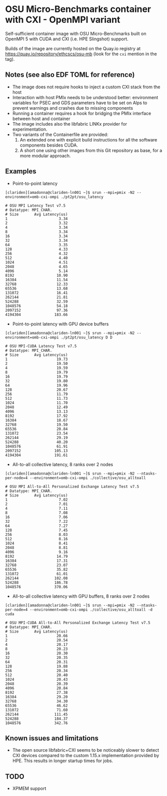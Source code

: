 # OSU Micro-Benchmarks container with CXI - OpenMPI variant

Self-sufficient container image with OSU Micro-Benchmarks built on OpenMPI 5 with CUDA and CXI (i.e. HPE Slingshot) support.

Builds of the image are currently hosted on the Quay.io registry at https://quay.io/repository/ethcscs/osu-mb (look for the `cxi` mention in the tag).

## Notes (see also EDF TOML for reference)
- The image does not require hooks to inject a custom CXI stack from the host
- Interaction with host PMIx needs to be understood better: environment variables for PSEC and GDS parameters have to be set on Alps to prevent warnings and crashes due to missing components
- Running a container requires a hook for bridging the PMIx interface between host and container
- The image includes also the libfabric LINKx provider for experimentation.
- Two variants of the Containerfile are provided:
    1. An extended one with explicit build instructions for all the software components besides CUDA.
    2. A short one using other images from this Git repository as base, for a more modular approach.

## Examples

- Point-to-point latency
```
[clariden][amadonna@clariden-ln001 ~]$ srun --mpi=pmix -N2 --environment=omb-cxi-ompi ./pt2pt/osu_latency

# OSU MPI Latency Test v7.5
# Datatype: MPI_CHAR.
# Size       Avg Latency(us)
1                       3.34
2                       3.32
4                       3.34
8                       3.34
16                      3.34
32                      3.34
64                      3.35
128                     4.33
256                     4.32
512                     4.40
1024                    4.51
2048                    4.65
4096                    5.14
8192                   10.90
16384                  11.54
32768                  12.33
65536                  13.68
131072                 16.41
262144                 21.81
524288                 32.59
1048576                54.18
2097152                97.36
4194304               183.66
```

- Point-to-point latency with GPU device buffers
```
[clariden][amadonna@clariden-ln001 ~]$ srun --mpi=pmix -N2 --environment=omb-cxi-ompi ./pt2pt/osu_latency D D

# OSU MPI-CUDA Latency Test v7.5
# Datatype: MPI_CHAR.
# Size       Avg Latency(us)
1                      19.73
2                      19.50
4                      19.59
8                      19.79
16                     19.79
32                     19.80
64                     19.96
128                    20.67
256                    11.79
512                    11.73
1024                   11.70
2048                   12.49
4096                   13.13
8192                   17.92
16384                  18.67
32768                  19.50
65536                  20.84
131072                 23.54
262144                 29.19
524288                 40.20
1048576                61.91
2097152               105.13
4194304               191.61
```

- All-to-all collective latency, 8 ranks over 2 nodes
```
[clariden][amadonna@clariden-ln001 ~]$ srun --mpi=pmix -N2 --ntasks-per-node=4 --environment=omb-cxi-ompi ./collective/osu_alltoall

# OSU MPI All-to-All Personalized Exchange Latency Test v7.5
# Datatype: MPI_CHAR.
# Size       Avg Latency(us)
1                       7.02
2                       7.01
4                       7.11
8                       7.08
16                      7.06
32                      7.22
64                      7.27
128                     7.45
256                     8.03
512                     8.16
1024                    8.41
2048                    8.81
4096                    9.16
8192                   14.79
16384                  17.31
32768                  23.07
65536                  35.82
131072                 61.01
262144                102.08
524288                186.78
1048576               370.06
```

- All-to-all collective latency with GPU buffers, 8 ranks over 2 nodes
```
[clariden][amadonna@clariden-ln001 ~]$ srun --mpi=pmix -N2 --ntasks-per-node=4 --environment=omb-cxi-ompi ./collective/osu_alltoall -d cuda

# OSU MPI-CUDA All-to-All Personalized Exchange Latency Test v7.5
# Datatype: MPI_CHAR.
# Size       Avg Latency(us)
1                      20.66
2                      20.54
4                      20.17
8                      20.23
16                     20.30
32                     20.35
64                     20.31
128                    19.88
256                    20.34
512                    20.40
1024                   20.43
2048                   20.39
4096                   20.84
8192                   27.38
16384                  29.20
32768                  34.30
65536                  46.62
131072                 71.60
262144                111.45
524288                184.37
1048576               342.76
```

## Known issues and limitations
- The open source libfabric+CXI seems to be noticeably slower to detect CXI devices compared to the custom 1.15.x implementation provided by HPE. This results in longer startup times for jobs.


## TODO

- XPMEM support
